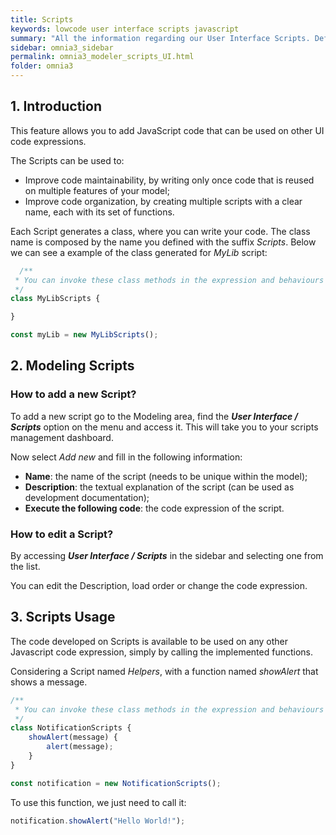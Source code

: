 ```yaml
---
title: Scripts
keywords: lowcode user interface scripts javascript
summary: "All the information regarding our User Interface Scripts. Define JavaScript code that can be used on other UI code expressions."
sidebar: omnia3_sidebar
permalink: omnia3_modeler_scripts_UI.html
folder: omnia3
---
```


## 1. Introduction

This feature allows you to add JavaScript code that can be used on other UI code expressions.

The Scripts can be used to:

- Improve code maintainability, by writing only once code that is reused on multiple features of your model;
- Improve code organization, by creating multiple scripts with a clear name, each with its set of functions. 

Each Script generates a class, where you can write your code. The class name is composed by the name you defined with the suffix _Scripts_. Below we can see a example of the class generated for _MyLib_ script: 

```Javascript
  /** 
 * You can invoke these class methods in the expression and behaviours code. Use the 'myLib' object to do it.
 */
class MyLibScripts {

}

const myLib = new MyLibScripts();
```

## 2. Modeling Scripts

### How to add a new Script?

To add a new script go to the Modeling area, find the **_User Interface / Scripts_** option on the menu and access it. This will take you to your scripts management dashboard.

Now select _Add new_ and fill in the following information:

- **Name**: the name of the script (needs to be unique within the model);
- **Description**: the textual explanation of the script (can be used as development documentation);
- **Execute the following code**: the code expression of the script.

### How to edit a Script?

By accessing **_User Interface / Scripts_** in the sidebar and selecting one from the list.

You can edit the Description, load order or change the code expression.

## 3. Scripts Usage

The code developed on Scripts is available to be used on any other Javascript code expression, simply by calling the implemented functions.

Considering a Script named _Helpers_, with a function named _showAlert_ that shows a message.

```Javascript
/** 
 * You can invoke these class methods in the expression and behaviours code. Use the 'notification' object to do it.
 */
class NotificationScripts {
    showAlert(message) {
        alert(message);
    }
}

const notification = new NotificationScripts();
```

To use this function, we just need to call it:

```Javascript
notification.showAlert("Hello World!");
```